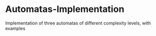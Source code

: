 # Automatas-Implementation
Implementation of three automatas of different complexity levels, with examples
